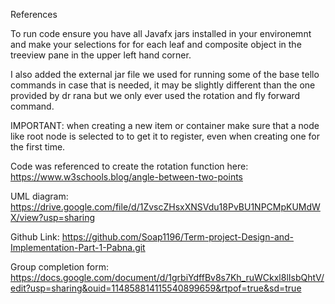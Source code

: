 References 

To run code ensure you have all Javafx jars installed in your environemnt and make your selections 
for for each leaf and composite object in the treeview pane in the upper left hand corner.

I also added the external jar file we used for running some of the base tello commands in case that
is needed, it may be slightly different than the one provided by dr rana but we only ever used 
the rotation and fly forward command.

IMPORTANT: when creating a new item or container make sure that a node like root node is selected to
to get it to register, even when creating one for the first time.

Code was referenced to create the rotation function here: https://www.w3schools.blog/angle-between-two-points

UML diagram: https://drive.google.com/file/d/1ZvscZHsxXNSVdu18PvBU1NPCMpKUMdWX/view?usp=sharing

Github Link: https://github.com/Soap1196/Term-project-Design-and-Implementation-Part-1-Pabna.git

Group completion form: https://docs.google.com/document/d/1grbiYdffBv8s7Kh_ruWCkxl8lIsbQhtV/edit?usp=sharing&ouid=114858814115540899659&rtpof=true&sd=true

